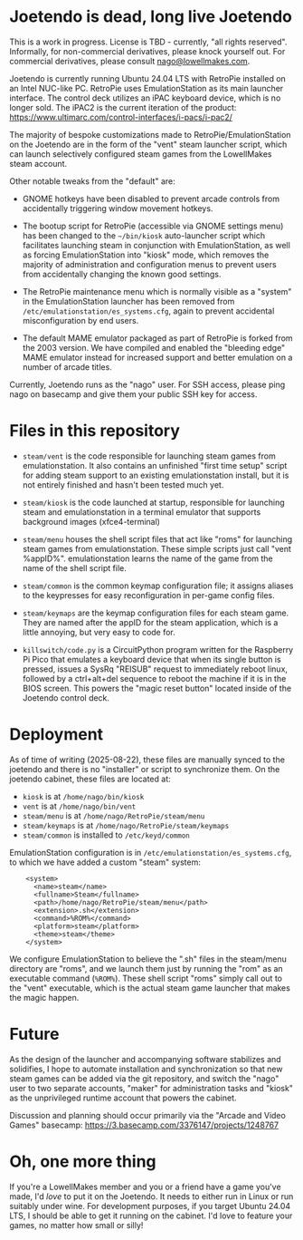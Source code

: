 # Joetendo is dead, long live Joetendo

This is a work in progress. License is TBD - currently, "all rights
reserved". Informally, for non-commercial derivatives, please knock
yourself out. For commercial derivatives, please consult
nago@lowellmakes.com.

Joetendo is currently running Ubuntu 24.04 LTS with RetroPie installed
on an Intel NUC-like PC. RetroPie uses EmulationStation as its main
launcher interface. The control deck utilizes an iPAC keyboard device,
which is no longer sold. The iPAC2 is the current iteration of the
product: https://www.ultimarc.com/control-interfaces/i-pacs/i-pac2/

The majority of bespoke customizations made to RetroPie/EmulationStation
on the Joetendo are in the form of the "vent" steam launcher script,
which can launch selectively configured steam games from the LowellMakes
steam account.

Other notable tweaks from the "default" are:

  - GNOME hotkeys have been disabled to prevent arcade controls from
    accidentally triggering window movement hotkeys.

  - The bootup script for RetroPie (accessible via GNOME settings menu)
    has been changed to the `~/bin/kiosk` auto-launcher script which
    facilitates launching steam in conjunction with EmulationStation, as
    well as forcing EmulationStation into "kiosk" mode, which removes
    the majority of administration and configuration menus to prevent
    users from accidentally changing the known good settings.

  - The RetroPie maintenance menu which is normally visible as a
    "system" in the EmulationStation launcher has been removed from
    `/etc/emulationstation/es_systems.cfg`, again to prevent accidental
    misconfiguration by end users.

  - The default MAME emulator packaged as part of RetroPie is forked
    from the 2003 version. We have compiled and enabled the "bleeding
    edge" MAME emulator instead for increased support and better
    emulation on a number of arcade titles.

Currently, Joetendo runs as the "nago" user. For SSH access, please ping
nago on basecamp and give them your public SSH key for access.


# Files in this repository

- `steam/vent` is the code responsible for launching steam games from
  emulationstation. It also contains an unfinished "first time setup"
  script for adding steam support to an existing emulationstation
  install, but it is not entirely finished and hasn't been tested much
  yet.

- `steam/kiosk` is the code launched at startup, responsible for launching
  steam and emulationstation in a terminal emulator that supports
  background images (xfce4-terminal)

- `steam/menu` houses the shell script files that act like "roms" for
  launching steam games from emulationstation. These simple scripts just
  call "vent %appID%". emulationstation learns the name of the game from
  the name of the shell script file.

- `steam/common` is the common keymap configuration file; it assigns
  aliases to the keypresses for easy reconfiguration in per-game config
  files.

- `steam/keymaps` are the keymap configuration files for each steam
  game. They are named after the appID for the steam application, which
  is a little annoying, but very easy to code for.

- `killswitch/code.py` is a CircuitPython program written for the
  Raspberry Pi Pico that emulates a keyboard device that when its single
  button is pressed, issues a SysRq "REISUB" request to immediately
  reboot linux, followed by a ctrl+alt+del sequence to reboot the
  machine if it is in the BIOS screen. This powers the "magic reset
  button" located inside of the Joetendo control deck.


# Deployment

As of time of writing (2025-08-22), these files are manually synced to
the joetendo and there is no "installer" or script to synchronize
them. On the joetendo cabinet, these files are located at:

- `kiosk` is at `/home/nago/bin/kiosk`
- `vent` is at `/home/nago/bin/vent`
- `steam/menu` is at `/home/nago/RetroPie/steam/menu`
- `steam/keymaps` is at `/home/nago/RetroPie/steam/keymaps`
- `steam/common` is installed to `/etc/keyd/common`

EmulationStation configuration is in
`/etc/emulationstation/es_systems.cfg`, to which we have added a custom
"steam" system:

```
    <system>
      <name>steam</name>
      <fullname>Steam</fullname>
      <path>/home/nago/RetroPie/steam/menu</path>
      <extension>.sh</extension>
      <command>%ROM%</command>
      <platform>steam</platform>
      <theme>steam</theme>
    </system>
```

We configure EmulationStation to believe the ".sh" files in the
steam/menu directory are "roms", and we launch them just by running the
"rom" as an executable command (`%ROM%`). These shell script "roms"
simply call out to the "vent" executable, which is the actual steam game
launcher that makes the magic happen.

# Future

As the design of the launcher and accompanying software stabilizes and
solidifies, I hope to automate installation and synchronization so that
new steam games can be added via the git repository, and switch the
"nago" user to two separate accounts, "maker" for administration tasks
and "kiosk" as the unprivileged runtime account that powers the cabinet.

Discussion and planning should occur primarily via the "Arcade and Video
Games" basecamp: https://3.basecamp.com/3376147/projects/1248767

# Oh, one more thing

If you're a LowellMakes member and you or a friend have a game you've
made, I'd *love* to put it on the Joetendo. It needs to either run in
Linux or run suitably under wine. For development purposes, if you
target Ubuntu 24.04 LTS, I should be able to get it running on the
cabinet. I'd love to feature your games, no matter how small or silly!

